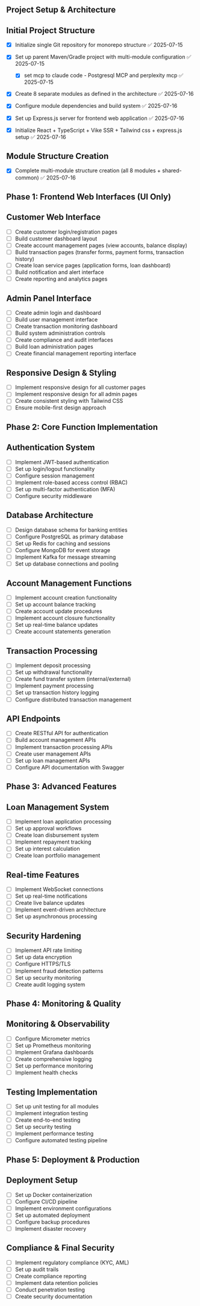 ## Project Setup & Architecture

## **Initial Project Structure**

- [x] Initialize single Git repository for monorepo structure ✅ 2025-07-15
    
- [x] Set up parent Maven/Gradle project with multi-module configuration ✅ 2025-07-15
	- [x] set mcp to claude code - Postgresql MCP and perplexity mcp ✅ 2025-07-15
    
- [x] Create 8 separate modules as defined in the architecture ✅ 2025-07-16
    
- [x] Configure module dependencies and build system ✅ 2025-07-16
    
- [x] Set up Express.js server for frontend web application ✅ 2025-07-16
    
- [x] Initialize React + TypeScript + Vike SSR + Tailwind css + express.js setup ✅ 2025-07-16

## **Module Structure Creation** 

- [x] Complete multi-module structure creation (all 8 modules + shared-common) ✅ 2025-07-16

## Phase 1: Frontend Web Interfaces (UI Only)

## **Customer Web Interface**

- [ ] Create customer login/registration pages
- [ ] Build customer dashboard layout
- [ ] Create account management pages (view accounts, balance display)
- [ ] Build transaction pages (transfer forms, payment forms, transaction history)
- [ ] Create loan service pages (application forms, loan dashboard)
- [ ] Build notification and alert interface
- [ ] Create reporting and analytics pages

## **Admin Panel Interface**

- [ ] Create admin login and dashboard
- [ ] Build user management interface
- [ ] Create transaction monitoring dashboard
- [ ] Build system administration controls
- [ ] Create compliance and audit interfaces
- [ ] Build loan administration pages
- [ ] Create financial management reporting interface

## **Responsive Design & Styling**

- [ ] Implement responsive design for all customer pages
- [ ] Implement responsive design for all admin pages
- [ ] Create consistent styling with Tailwind CSS
- [ ] Ensure mobile-first design approach

## Phase 2: Core Function Implementation

## **Authentication System**

- [ ] Implement JWT-based authentication
- [ ] Set up login/logout functionality
- [ ] Configure session management
- [ ] Implement role-based access control (RBAC)
- [ ] Set up multi-factor authentication (MFA)
- [ ] Configure security middleware

## **Database Architecture**

- [ ] Design database schema for banking entities
- [ ] Configure PostgreSQL as primary database
- [ ] Set up Redis for caching and sessions
- [ ] Configure MongoDB for event storage
- [ ] Implement Kafka for message streaming
- [ ] Set up database connections and pooling

## **Account Management Functions**

- [ ] Implement account creation functionality
- [ ] Set up account balance tracking
- [ ] Create account update procedures
- [ ] Implement account closure functionality
- [ ] Set up real-time balance updates
- [ ] Create account statements generation

## **Transaction Processing**

- [ ] Implement deposit processing
- [ ] Set up withdrawal functionality
- [ ] Create fund transfer system (internal/external)
- [ ] Implement payment processing
- [ ] Set up transaction history logging
- [ ] Configure distributed transaction management

## **API Endpoints**

- [ ] Create RESTful API for authentication
- [ ] Build account management APIs
- [ ] Implement transaction processing APIs
- [ ] Create user management APIs
- [ ] Set up loan management APIs
- [ ] Configure API documentation with Swagger

## Phase 3: Advanced Features

## **Loan Management System**

- [ ] Implement loan application processing
- [ ] Set up approval workflows
- [ ] Create loan disbursement system
- [ ] Implement repayment tracking
- [ ] Set up interest calculation
- [ ] Create loan portfolio management

## **Real-time Features**

- [ ] Implement WebSocket connections
- [ ] Set up real-time notifications
- [ ] Create live balance updates
- [ ] Implement event-driven architecture
- [ ] Set up asynchronous processing

## **Security Hardening**

- [ ] Implement API rate limiting
- [ ] Set up data encryption
- [ ] Configure HTTPS/TLS
- [ ] Implement fraud detection patterns
- [ ] Set up security monitoring
- [ ] Create audit logging system

## Phase 4: Monitoring & Quality

## **Monitoring & Observability**

- [ ] Configure Micrometer metrics
- [ ] Set up Prometheus monitoring
- [ ] Implement Grafana dashboards
- [ ] Create comprehensive logging
- [ ] Set up performance monitoring
- [ ] Implement health checks

## **Testing Implementation**

- [ ] Set up unit testing for all modules
- [ ] Implement integration testing
- [ ] Create end-to-end testing
- [ ] Set up security testing
- [ ] Implement performance testing
- [ ] Configure automated testing pipeline

## Phase 5: Deployment & Production

## **Deployment Setup**

- [ ] Set up Docker containerization
- [ ] Configure CI/CD pipeline
- [ ] Implement environment configurations
- [ ] Set up automated deployment
- [ ] Configure backup procedures
- [ ] Implement disaster recovery

## **Compliance & Final Security**

- [ ] Implement regulatory compliance (KYC, AML)
- [ ] Set up audit trails
- [ ] Create compliance reporting
- [ ] Implement data retention policies
- [ ] Conduct penetration testing
- [ ] Create security documentation
